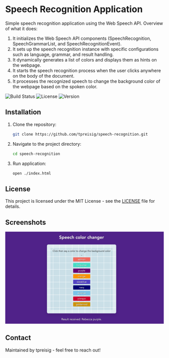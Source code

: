 # Speech Recognition Application

Simple speech recognition application using the Web Speech API. 
Overview of what it does:
 1. It initializes the Web Speech API components (SpeechRecognition, SpeechGrammarList, and SpeechRecognitionEvent).
 2.  It sets up the speech recognition instance with specific configurations such as language, grammar, and result handling.
 3.  It dynamically generates a list of colors and displays them as hints on the webpage.
 4.  It starts the speech recognition process when the user clicks anywhere on the body of the document.
 5.  It processes the recognized speech to change the background color of the webpage based on the spoken color.

![Build Status](https://img.shields.io/badge/build-passing-brightgreen)
![License](https://img.shields.io/badge/license-MIT-blue.svg)
![Version](https://img.shields.io/badge/version-1.0.0-orange)

## Installation

1. Clone the repository:
   ```bash
   git clone https://github.com/tpreisig/speech-recognition.git
   ```
2. Navigate to the project directory:
   ```bash
   cd speech-recognition
   ```
3. Run application:
   ```bash
   open ./index.html
   ```

## License

This project is licensed under the MIT License - see the [LICENSE](LICENSE) file for details.

## Screenshots

![Screenshot](screenshots/recognition.png)

## Contact

Maintained by tpreisig - feel free to reach out!
